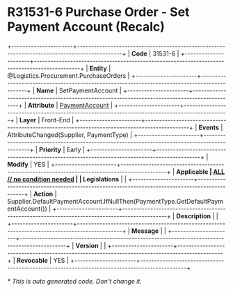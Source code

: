 ﻿---
erp.type: front-end-business-rule
erp.entity: Logistics.Procurement.PurchaseOrders
---

# R31531-6 Purchase Order - Set Payment Account (Recalc)
+----------------------+----------------------------------------------------------------------------------------------+
| **Code**             | 31531-6                                                                                      |
+----------------------+----------------------------------------------------------------------------------------------+
| **Entity**           | @Logistics.Procurement.PurchaseOrders                                                        |
+----------------------+----------------------------------------------------------------------------------------------+
| **Name**             | SetPaymentAccount                                                                            |
+----------------------+----------------------------------------------------------------------------------------------+
| **Attribute**        | [PaymentAccount](../entities/Logistics.Procurement.PurchaseOrders.md#paymentaccount)         |
+----------------------+----------------------------------------------------------------------------------------------+
| **Layer**            | Front-End                                                                                    |
+----------------------+----------------------------------------------------------------------------------------------+
| **Events**           | AttributeChanged(Supplier, PaymentType)                                                      |
+----------------------+----------------------------------------------------------------------------------------------+
| **Priority**         | Early                                                                                        |
+----------------------+----------------------------------------------------------------------------------------------+
| **Modify**           | YES                                                                                          |
+----------------------+----------------------------------------------------------------------------------------------+
| **Applicable         | [ALL // no condition needed](xref:applicable-legislations)                                   |
| Legislations**       |                                                                                              |
+----------------------+----------------------------------------------------------------------------------------------+
| **Action**           | Supplier.DefaultPaymentAccount.IfNullThen(PaymentType.GetDefaultPaymentAccount())            |
+----------------------+----------------------------------------------------------------------------------------------+
| **Description**      |                                                                                              |
+----------------------+----------------------------------------------------------------------------------------------+
| **Message**          |                                                                                              |
+----------------------+----------------------------------------------------------------------------------------------+
| **Version**          |                                                                                              |
+----------------------+----------------------------------------------------------------------------------------------+
| **Revocable**        | YES                                                                                          |
+----------------------+----------------------------------------------------------------------------------------------+

*\* This is auto generated code. Don't change it.*

